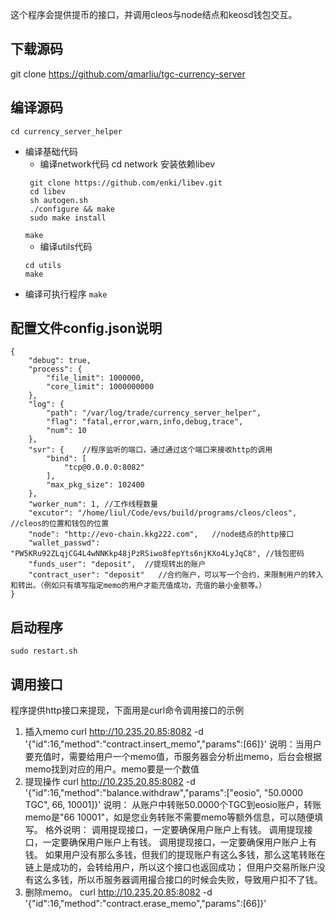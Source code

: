 
这个程序会提供提币的接口，并调用cleos与node结点和keosd钱包交互。

## 下载源码
git clone https://github.com/qmarliu/tgc-currency-server

## 编译源码
`cd currency_server_helper`
+ 编译基础代码
   - 编译network代码
   cd network
   安装依赖libev
   ```
    git clone https://github.com/enki/libev.git
    cd libev
    sh autogen.sh
    ./configure && make
    sudo make install
   ```
    `make`
   - 编译utils代码
   ```
   cd utils
   make
   ```
+ 编译可执行程序
    `make`

## 配置文件config.json说明
```
{
    "debug": true,
    "process": {
        "file_limit": 1000000,
        "core_limit": 1000000000
    },
    "log": {
        "path": "/var/log/trade/currency_server_helper",
        "flag": "fatal,error,warn,info,debug,trace",
        "num": 10
    },
    "svr": {    //程序监听的端口，通过通过这个端口来接收http的调用
        "bind": [
            "tcp@0.0.0.0:8082"
        ],
        "max_pkg_size": 102400
    },
    "worker_num": 1, //工作线程数量
    "excutor": "/home/liul/Code/evs/build/programs/cleos/cleos", //cleos的位置和钱包的位置
    "node": "http://evo-chain.kkg222.com",   //node结点的http接口
    "wallet_passwd": "PW5KRu92ZLqjCG4L4wNNKkp48jPzRSiwo8fepYts6njKXo4LyJqC8", //钱包密码
    "funds_user": "deposit",  //提现转出的账户
    "contract_user": "deposit"   //合约账户，可以写一个合约，来限制用户的转入和转出。（例如只有填写指定memo的用户才能充值成功，充值的最小金额等。）
}
```

## 启动程序
`sudo restart.sh`

## 调用接口
程序提供http接口来提现，下面用是curl命令调用接口的示例
1. 插入memo
curl http://10.235.20.85:8082 -d '{"id":16,"method":"contract.insert_memo","params":[66]}'
说明：当用户要充值时，需要给用户一个memo值，币服务器会分析出memo，后台会根据memo找到对应的用户。memo要是一个数值
2. 提现操作
curl http://10.235.20.85:8082 -d '{"id":16,"method":"balance.withdraw","params":["eosio", "50.0000 TGC", 66, 10001]}'
说明： 从账户中转账50.0000个TGC到eosio账户，转账memo是"66 10001"，如是您业务转账不需要memo等额外信息，可以随便填写。
格外说明：
调用提现接口，一定要确保用户账户上有钱。
调用提现接口，一定要确保用户账户上有钱。
调用提现接口，一定要确保用户账户上有钱。
如果用户没有那么多钱，但我们的提现账户有这么多钱，那么这笔转账在链上是成功的，会转给用户，所以这个接口也返回成功；
但用户交易所账户没有这么多钱，所以币服务器调用撮合接口的时候会失败，导致用户扣不了钱。
3. 删除memo。
curl http://10.235.20.85:8082 -d '{"id":16,"method":"contract.erase_memo","params":[66]}'